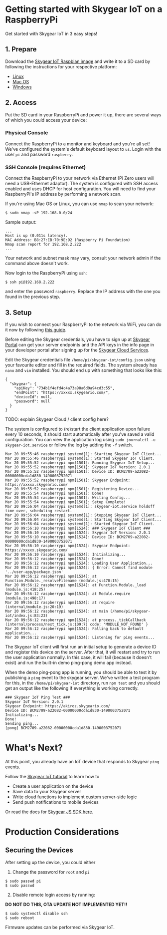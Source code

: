 # Getting started with Skygear IoT on a RaspberryPi

Get started with Skygear IoT in 3 easy steps!

## 1. Prepare

Download the [Skygear IoT Raspbian image][skygear-raspbian] and
write it to a SD card by following the instructions for your respective platform:

- [Linux][sd-linux]
- [Mac OS][sd-mac]
- [Windows][sd-windows]

## 2. Access

Put the SD card in your RaspberryPi and power it up, there are several
ways of which you could access your device:

### Physical Console

Connect the RaspberryPi to a monitor and keyboard and you're all set!
We've configured the system's default keyboard layout to `us`.
Login with the user `pi` and password `raspberry`.

### SSH Console (requires Ethernet)

Connect the RaspberryPi to your network via Ethernet (Pi Zero users will need a
USB-Ethernet adaptor). The system is configured with SSH access enabled and uses DHCP
for host configuration. You will need to find your RaspberryPi's IP address by performing
a network scan.

If you're using Mac OS or Linux, you can use `nmap` to scan your network:
```
$ sudo nmap -sP 192.168.0.0/24
```
Sample output:
```
...
Host is up (0.011s latency).
MAC Address: B8:27:EB:70:9E:92 (Raspberry Pi Foundation)
Nmap scan report for 192.168.2.222
...
```
Your network and subnet mask may vary, consult your network admin if the command above doesn't work.

Now login to the RaspberryPi using `ssh`:
```
$ ssh pi@192.168.2.222
```
and enter the password `raspberry`. Replace the IP address with the one you found in the previous step.

## 3. Setup

If you wish to connect your RaspberryPi to the network via WiFi, you can do it now by following
[this guide][pi-wifi].

Before editing the Skygear credentials, you have to sign up at [Skygear Portal][skygear-portal] can get your server endpoints and the API keys in the info page in your developer portal after signing up for the [Skygear Cloud Services][skygear-portal-signup].

Edit the Skygear credentials file `/home/pi/skygear-iot/config.json` using your favourite editor
and fill in the required fields. The system already has `nano` and `vim` installed. You should
end up with something that looks like this:

```
{
  "skygear": {
    "apiKey": "734b1f4efd4c4a73a98a6d9a94cd3c55",
    "endPoint": "https://xxxxx.skygeario.com/",
    "deviceId": null,
    "password": null
  }
}

```

TODO: explain Skygear Cloud / client config here?

The system is configured to (re)start the client application upon failure every 10 seconds,
it should start automatically after you've saved a valid configuration. You can view the
application log using `sudo journalctl -u skygear-iot.service` or follow the log by adding
the `-f` switch.

```
Mar 20 09:55:46 raspberrypi systemd[1]: Starting Skygear IoT Client...
Mar 20 09:55:46 raspberrypi systemd[1]: Started Skygear IoT Client.
Mar 20 09:55:52 raspberrypi npm[1501]: Running Skygear IoT Setup...
Mar 20 09:55:52 raspberrypi npm[1501]: Skygear IoT Version: 2.0.1
Mar 20 09:55:52 raspberrypi npm[1501]: Device ID: BCM2709-a22082-00000000cda1d830-1490003752071
Mar 20 09:55:52 raspberrypi npm[1501]: Skygear Endpoint: https://xxxxx.skygeario.com/
Mar 20 09:55:52 raspberrypi npm[1501]: Registering Device...
Mar 20 09:55:54 raspberrypi npm[1501]: Done!
Mar 20 09:55:54 raspberrypi npm[1501]: Writing Config...
Mar 20 09:55:54 raspberrypi npm[1501]: Setup Complete!
Mar 20 09:56:04 raspberrypi systemd[1]: skygear-iot.service holdoff time over, scheduling restart.
Mar 20 09:56:04 raspberrypi systemd[1]: Stopping Skygear IoT Client...
Mar 20 09:56:04 raspberrypi systemd[1]: Starting Skygear IoT Client...
Mar 20 09:56:04 raspberrypi systemd[1]: Started Skygear IoT Client.
Mar 20 09:56:10 raspberrypi npm[1524]: ### Skygear IoT Client ###
Mar 20 09:56:10 raspberrypi npm[1524]: Skygear IoT Version: 2.0.1
Mar 20 09:56:10 raspberrypi npm[1524]: Device ID: BCM2709-a22082-00000000cda1d830-1490003752071
Mar 20 09:56:10 raspberrypi npm[1524]: Skygear Endpoint: https://xxxxx.skygeario.com/
Mar 20 09:56:10 raspberrypi npm[1524]: Initializing...
Mar 20 09:56:12 raspberrypi npm[1524]: Done!
Mar 20 09:56:12 raspberrypi npm[1524]: Loading User Application...
Mar 20 09:56:12 raspberrypi npm[1524]: { Error: Cannot find module '../user-app/package.json'
Mar 20 09:56:12 raspberrypi npm[1524]: at Function.Module._resolveFilename (module.js:470:15)
Mar 20 09:56:12 raspberrypi npm[1524]: at Function.Module._load (module.js:418:25)
Mar 20 09:56:12 raspberrypi npm[1524]: at Module.require (module.js:498:17)
Mar 20 09:56:12 raspberrypi npm[1524]: at require (internal/module.js:20:19)
Mar 20 09:56:12 raspberrypi npm[1524]: at main (/home/pi/skygear-iot/index.js:83:23)
Mar 20 09:56:12 raspberrypi npm[1524]: at process._tickCallback (internal/process/next_tick.js:109:7) code: 'MODULE_NOT_FOUND' }
Mar 20 09:56:12 raspberrypi npm[1524]: Falling back to default application...
Mar 20 09:56:12 raspberrypi npm[1524]: Listening for ping events...

```

The Skygear IoT client will first run an initial setup to generate a device ID and register
this device on the server. After that, it will restart and try to run the user application
normally. In this case, it will fail (because it doesn't exist) and run the built-in demo
ping-pong demo app instead.

When the demo ping-pong app is running, you should be able to test it by publishing a
`ping` event to the skygear server.
We've written a test program for this, in the `/home/pi/skygear-iot` directory, run
`npm test` and you should get an output like the following if everything is working correctly.

```
### Skygear IoT Ping Test ###
Skygear IoT Version: 2.0.1
Skygear Endpoint: https://akiroz.skygeario.com/
Device ID: BCM2709-a22082-00000000cda1d830-1490003752071
Initializing... 
Done!
Sending ping...
[pong] BCM2709-a22082-00000000cda1d830-1490003752071
```


# What's Next?

At this point, you already have an IoT device that responds to Skygear `ping` events.

Follow the [Skygear IoT tutorial][skygear-tutorial] to learn how to

- Create a user application on the device
- Save data to your Skygear server
- Write cloud functions to implement custom server-side logic
- Send push notifications to mobile devices

Or read the docs for [Skygear JS SDK here][skygear-doc].

# Production Considerations

## Securing the Devices

After setting up the device, you could either

1. Change the password for `root` and `pi`
```
$ sudo passwd pi
$ sudo passwd
```

2. Disable remote login access by running:

**DO NOT DO THIS, OTA UPDATE NOT IMPLEMENTED YET!!**

```
$ sudo systemctl disable ssh
$ sudo reboot
```
Firmware updates can be performed via Skygear IoT.


[skygear-raspbian]: https://github.com/akiroz/pi-gen-skygear/releases/download/2017-03-21-Raspbian-Skygear-IoT/image_2017-03-21-Raspbian-Skygear-IoT.zip
[skygear-pi-gen]: http://example.com
[skygear-tutorial]: http://example.com
[skygear-doc]: https://docs.skygear.io/
[sd-linux]: https://www.raspberrypi.org/documentation/installation/installing-images/linux.md
[sd-mac]: https://www.raspberrypi.org/documentation/installation/installing-images/mac.md
[sd-windows]: https://www.raspberrypi.org/documentation/installation/installing-images/windows.md
[pi-wifi]: https://www.raspberrypi.org/documentation/configuration/wireless/wireless-cli.md
[skygear-portal]: https://portal.skygear.io/apps
[skygear-portal-signup]: https://portal.skygear.io/
